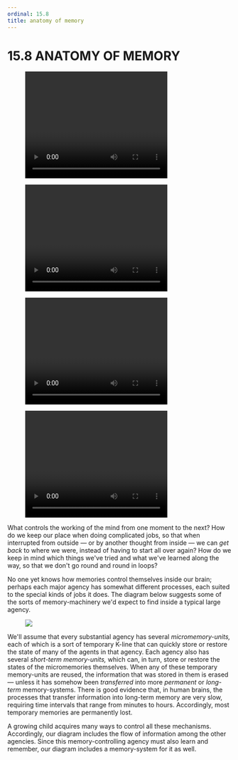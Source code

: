 ```yaml
---
ordinal: 15.8
title: anatomy of memory
---
```


# 15.8 ANATOMY OF MEMORY 

<figure><video height="240" width="320"> Your browser does not support the video tag. </video></figure>
<figure><video height="240" width="320"> Your browser does not support the video tag. </video></figure>
<figure><video height="240" width="320"> Your browser does not support the video tag. </video></figure>
<figure><video height="240" width="320"> Your browser does not support the video tag. </video></figure>
<p>What controls the working of the mind from one moment to the next? How do we keep our place when doing complicated jobs, so that when interrupted from outside &mdash; or by another thought from inside &mdash; we can <em>get back</em> to where we were, instead of having to start all over again? How do we keep in mind which things we've tried and what we've learned along the way, so that we don't go round and round in loops?</p>
<p>No one yet knows how memories control themselves inside our brain; perhaps each major agency has somewhat different processes, each suited to the special kinds of jobs it does. The diagram below suggests some of the sorts of memory-machinery we'd expect to find inside a typical large agency.</p>
<figure><img src="/images/ch15/15-3.png"></img></figure>
<p>We'll assume that every substantial agency has several <em>micromemory-units,</em> each of which is a sort of temporary K-line that can quickly store or restore the state of many of the agents in that agency. Each agency also has several <em>short-term memory-units,</em> which can, in turn, store or restore the states of the micromemories themselves. When any of these temporary memory-units are reused, the information that was stored in them is erased &mdash; unless it has somehow been <em>transferred</em> into more <em>permanent</em> or <em>long-term</em> memory-systems. There is good evidence that, in human brains, the processes that transfer information into long-term memory are very slow, requiring time intervals that range from minutes to hours. Accordingly, most temporary memories are permanently lost.</p>
<p>A growing child acquires many ways to control all these mechanisms. Accordingly, our diagram includes the flow of information among the other agencies. Since this memory-controlling agency must also learn and remember, our diagram includes a memory-system for it as well.</p>